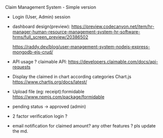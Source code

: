 Claim Management System - Simple version

- Login (User, Admin)
  session
  
- dashboard design(preview):
  https://preview.codecanyon.net/item/hr-manager-human-resource-management-system-hr-software-hrms/full_screen_preview/20386502

  https://raddy.dev/blog/user-management-system-nodejs-express-mongodb-ejs-crud/

- API usage ?
  claimable API:
  https://developers.claimable.com/docs/api-requests

- Display the claimed in chart according categories
  Chart.js
  https://www.chartjs.org/docs/latest/

- Upload file (eg: receipt):formidable
  https://www.npmjs.com/package/formidable

- pending status -> approved (admin)
- 2 factor verification login ?
- email notification for claimed amount?
  any other features ?
  pls update the md.
